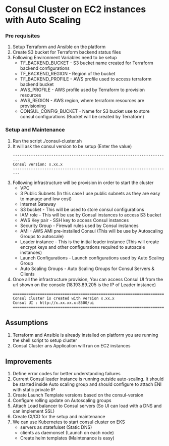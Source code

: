 # Consul Cluster on EC2 instances with Auto Scaling

### Pre requisites

1. Setup Terraform and Ansible on the platform
2. Create S3 bucket for Terraform backend status files
3. Following Environment Variables need to be setup
   * TF_BACKEND_BUCKET - S3 bucket name created for Terraform backend configurations
   * TF_BACKEND_REGION - Region of the bucket
   * TF_BACKEND_PROFILE - AWS profile used to access terraform backend bucket
   * AWS_PROFILE - AWS profile used by Terraform to provision resources
   * AWS_REGION - AWS region, where terraform resources are provisioning
   * CONSUL_CONFIG_BUCKET - Name for S3 bucket use to store consul configurations (Bucket will be created by Terraform)

### Setup and Maintenance

1. Run the script ./consul-cluster.sh
2. It will ask the consul version to be setup (Enter the value)
   ```
   ----------------------------------------------------------------------
   Consul version: x.xx.x
   ----------------------------------------------------------------------
   ```
3. Following infrastructure will be provision in order to start the cluster
   * VPC
   * 3 Public Subnets (In this case I use public subnets as they are easy to manage and low cost)
   * Internet Gateway
   * S3 bucket - This will be used to store consul configurations
   * IAM role - This will be use by Consul instances to access S3 bucket
   * AWS Key pair - SSH key to access Consul instances
   * Security Group - Firewall rules used by Consul instances
   * AMI - AWS AMI pre-installed Consul (This will be use by Autoscaling Groups to autoscale)
   * Leader instance - This is the initial leader instance (This will create encrypt keys and other configurations required to autoscale instances)
   * Launch Configurations - Launch configurations used by Auto Scaling Group
   * Auto Scaling Groups - Auto Scaling Groups for Consul Servers & Clients
4. Once all the infrastructure provision, You can access Consul UI from the url shown on the console (18.193.89.205 is the IP of Leader instance)
    ```
    ======================================================================
    Consul Cluster is created with version x.xx.x
    Consul UI : http://x.xx.xx.x:8500/ui
    ======================================================================
    ```
   
## Assumptions

1. Terraform and Ansible is already installed on platform you are running the shell script to setup cluster
2. Consul Cluster ans Application will run on EC2 instances

## Improvements

1. Define error codes for better understanding failures
2. Current Consul leader instance is running outside auto-scaling. It should be started inside Auto scaling group and should configure to attach ENI with static private IP
3. Create Launch Template versions based on the consul-version
4. Configure rolling update on Autoscaling groups
5. Attach Load balancer to Consul servers (So UI can load with a DNS and can implement SSL)
6. Create CI/CD for the setup and maintenance
7. We can use Kubernetes to start consul cluster on EKS
   * servers as statefulset (Static DNS)
   * clients as daemonset (Launch on each node)
   * Create helm templates (Maintenance is easy)